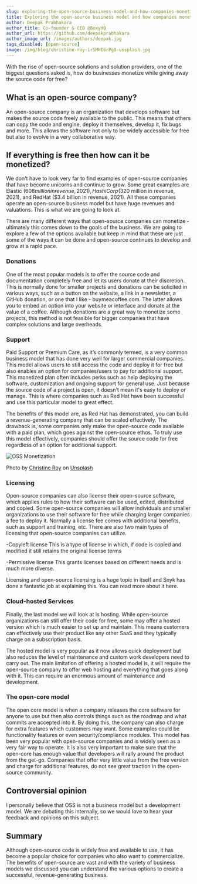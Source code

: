 ```yaml
---
slug: exploring-the-open-source-business-model-and-how-companies-monetize-it
title: Exploring the open-source business model and how companies monetize it
author: Deepak Prabhakara
author_title: Co-founder & CEO @BoxyHQ
author_url: https://github.com/deepakprabhakara
author_image_url: /images/authors/deepak.jpg
tags_disabled: [open-source]
image: /img/blog/christine-roy-ir5MHI6rPg0-unsplash.jpg
---
```


With the rise of open-source solutions and solution providers, one of the biggest questions asked is, how do businesses monetize while giving away the source code for free?

## What is an open-source company?

An open-source company is an organization that develops software but makes the source code freely available to the public. This means that others can copy the code and engine, deploy it themselves, develop it, fix bugs and more. This allows the software not only to be widely accessible for free but also to evolve in a very collaborative way.

## If everything is free then how can it be monetized?

We don't have to look very far to find examples of open-source companies that have become unicorns and continue to grow. Some great examples are Elastic ($608 million in revenue, 2021), HashiCorp ($320 million in revenue, 2021), and RedHat ($3.4 billion in revenue, 2021). All these companies operate an open-source business model but have huge revenues and valuations. This is what we are going to look at.

There are many different ways that open-source companies can monetize - ultimately this comes down to the goals of the business. We are going to explore a few of the options available but keep in mind that these are just some of the ways it can be done and open-source continues to develop and grow at a rapid pace.

### Donations

One of the most popular models is to offer the source code and documentation completely free and let its users donate at their discretion. This is normally done for smaller projects and donations can be solicited in various ways, such as a button on the website, a link in a newsletter, a GitHub donation, or one that I like - buymeacoffee.com. The latter allows you to embed an option into your website or interface and donate at the value of a coffee. Although donations are a great way to monetize some projects, this method is not feasible for bigger companies that have complex solutions and large overheads.

### Support

Paid Support or Premium Care, as it’s commonly termed, is a very common business model that has done very well for larger commercial companies. This model allows users to still access the code and deploy it for free but also enables an option for companies/users to pay for additional support. This monetized plan often includes perks such as help deploying the software, customization and ongoing support for general use. Just because the source code of a project is open, it doesn’t mean it's easy to deploy or manage. This is where companies such as Red Hat have been successful and use this particular model to great effect.

The benefits of this model are, as Red Hat has demonstrated, you can build a revenue-generating company that can be scaled effectively. The drawback is, some companies only make the open-source code available with a paid plan, which goes against the open-source ethos. To truly use this model effectively, companies should offer the source code for free regardless of an option for additional support.

![OSS Monetization](/img/blog/christine-roy-ir5MHI6rPg0-unsplash.jpg)

<div style={{fontSize: "10px", marginTop: "-20px", paddingBottom: "20px"}}>Photo by <a href="https://unsplash.com/fr/@agent_illustrateur?utm_source=unsplash&utm_medium=referral&utm_content=creditCopyText">Christine Roy</a> on <a href="https://unsplash.com/images/things/money?utm_source=unsplash&utm_medium=referral&utm_content=creditCopyText">Unsplash</a></div>

### Licensing

Open-source companies can also license their open-source software, which applies rules to how their software can be used, edited, distributed and copied. Some open-source companies will allow individuals and smaller organizations to use their software for free while charging larger companies a fee to deploy it. Normally a license fee comes with additional benefits, such as support and training, etc. There are also two main types of licensing that open-source companies can utilize.

-Copyleft license
This is a type of license in which, if code is copied and modified it still retains the original license terms

-Permissive license
This grants licenses based on different needs and is much more diverse.

Licensing and open-source licensing is a huge topic in itself and Snyk has done a fantastic job at explaining this. You can read more about it here.

### Cloud-hosted Services

Finally, the last model we will look at is hosting. While open-source organizations can still offer their code for free, some may offer a hosted version which is much easier to set up and maintain. This means customers can effectively use their product like any other SaaS and they typically charge on a subscription basis.

The hosted model is very popular as it now allows quick deployment but also reduces the level of maintenance and custom work developers need to carry out. The main limitation of offering a hosted model is, it will require the open-source company to offer web hosting and everything that goes along with it. This can require an enormous amount of maintenance and development.

### The open-core model

The open core model is when a company releases the core software for anyone to use but then also controls things such as the roadmap and what commits are accepted into it. By doing this, the company can also charge for extra features which customers may want. Some examples could be functionality features or even security/compliance modules. This model has been very popular with open-source companies and is widely seen as a very fair way to operate. It is also very important to make sure that the open-core has enough value that developers will rally around the product from the get-go. Companies that offer very little value from the free version and charge for additional features, do not see great traction in the open-source community.

## Controversial opinion

I personally believe that OSS is not a business model but a development model. We are debating this internally, so we would love to hear your feedback and opinions on this subject.

## Summary

Although open-source code is widely free and available to use, it has become a popular choice for companies who also want to commercialize. The benefits of open-source are vast and with the variety of business models we discussed you can understand the various options to create a successful, revenue-generating business.
